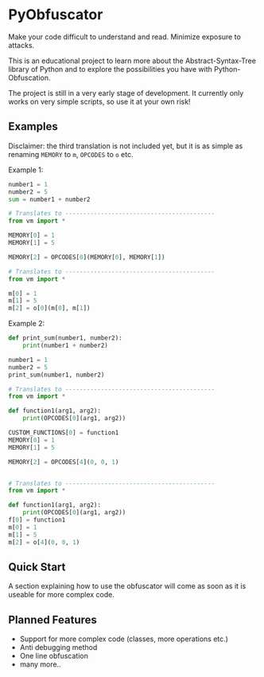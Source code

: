 # PyObfuscator

Make your code difficult to understand and read. Minimize exposure to attacks.

This is an educational project to learn more about the Abstract-Syntax-Tree library of Python and to explore the possibilities you have with Python-Obfuscation.

The project is still in a very early stage of development. It currently only works on very simple scripts, so use it at your own risk!

## Examples
Disclaimer: the third translation is not included yet, but it is as simple as renaming `MEMORY` to `m`, `OPCODES` to `o` etc.

Example 1: 
```python
number1 = 1
number2 = 5
sum = number1 + number2

# Translates to ------------------------------------------
from vm import *

MEMORY[0] = 1
MEMORY[1] = 5

MEMORY[2] = OPCODES[0](MEMORY[0], MEMORY[1])

# Translates to ------------------------------------------
from vm import *

m[0] = 1
m[1] = 5
m[2] = o[0](m[0], m[1])
```

Example 2:
```python
def print_sum(number1, number2):
    print(number1 + number2)

number1 = 1
number2 = 5
print_sum(number1, number2)

# Translates to ------------------------------------------
from vm import *

def function1(arg1, arg2):
    print(OPCODES[0](arg1, arg2))

CUSTOM_FUNCTIONS[0] = function1
MEMORY[0] = 1
MEMORY[1] = 5

MEMORY[2] = OPCODES[4](0, 0, 1)


# Translates to ------------------------------------------
from vm import *

def function1(arg1, arg2):
    print(OPCODES[0](arg1, arg2))
f[0] = function1
m[0] = 1
m[1] = 5
m[2] = o[4](0, 0, 1)
```

## Quick Start
A section explaining how to use the obfuscator will come as soon as it is useable for more complex code. 

## Planned Features
- Support for more complex code (classes, more operations etc.)
- Anti debugging method
- One line obfuscation
- many more..
